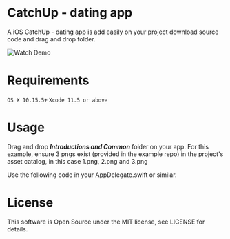 # CatchUp - dating app

A iOS CatchUp - dating app is add easily on your project download source code and drag and drop folder.

![[Watch Demo](https://www.youtube.com/watch?v=1DxymzsbjFg)](https://www.youtube.com/watch?v=1DxymzsbjFg/0.jpg)

# Requirements
`OS X 10.15.5+`
`Xcode 11.5 or above`

# Usage
Drag and drop ***Introductions and Common*** folder on your app.
For this example, ensure 3 pngs exist (provided in the example repo) in the project's asset catalog, in this case 1.png, 2.png and 3.png

Use the following code in your AppDelegate.swift or similar.

# License
This software is Open Source under the MIT license, see LICENSE for details.
